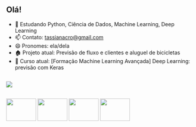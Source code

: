 ## Olá!

- 🌱 Estudando Python, Ciência de Dados, Machine Learning, Deep Learning
- 📫 Contato: tassianacro@gmail.com
- 😄 Pronomes: ela/dela
- 🏚️ Projeto atual: Previsão de fluxo e clientes e aluguel de bicicletas
- :open_book: Curso atual: [Formação Machine Learning Avançada] Deep Learning: previsão com Keras

##

<div>
  <a href="https://www.linkedin.com/in/tassianacro/" target="_blank"><img src="https://img.shields.io/badge/LinkedIn-0077B5?style=for-the-badge&logo=linkedin&logoColor=white" target="_blank"></a>
</div>

##

<div>
  <img align="center" height="60" width="80" src="https://cdn.jsdelivr.net/gh/devicons/devicon/icons/python/python-original.svg" />
  <img align="center" height="60" width="80" src="https://cdn.jsdelivr.net/gh/devicons/devicon/icons/cplusplus/cplusplus-original.svg" />
  <img align="center" height="60" width="80" src="https://cdn.jsdelivr.net/gh/devicons/devicon/icons/java/java-original.svg" />
  <img align="center" height="60" width="80" src="https://cdn.jsdelivr.net/gh/devicons/devicon/icons/postgresql/postgresql-original.svg" />
</div>

